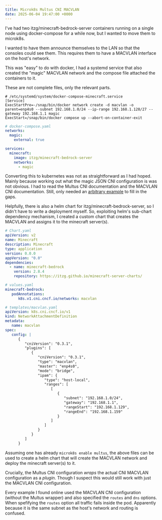 ```yaml
---
title: Microk8s Multus CNI MACVLAN
date: 2025-06-04 19:47:00 +0000
---
```


I've had two itzg/minecraft-bedrock-server containers running on a single node
using docker-compose for a while now, but I wanted to move them to microk8s.

I wanted to have them announce themselves to the LAN so that the consoles could 
see them. This requires them to have a MACVLAN interface on the host's network.

This was "easy" to do with docker, I had a systemd service that also created the
"magic" MACVLAN network and the compose file attached the containers to it.

These are not complete files, only the relevant parts. 

```unit
# /etc/systemd/system/docker-compose-minecraft.service
[Service]
ExecStartPre=-/snap/bin/docker network create -d macvlan -o parent=enp4s0 --subnet 192.168.1.0/24 --ip-range 192.168.1.128/27 --gateway 192.168.1.1 magic
ExecStart=/snap/bin/docker compose up --abort-on-container-exit
```

```yaml
# docker-compose.yaml
networks:
  magic:
    external: true

services:
  minecraft:
    image: itzg/minecraft-bedrock-server
    networks:
      - magic
```

Converting this to kubernetes was not as straightforward as I had hoped. Mainly because working out what the magic 
JSON CNI configuration is was not obvious. I had to read the Multus CNI documentation and the MACVLAN CNI documentation.
Still, only needed an [arbitrary example](https://github.com/k8snetworkplumbingwg/multus-cni/blob/master/examples/macvlan-pod.yml) 
to fill in the gaps.

Helpfully, there is also a helm chart for itzg/minecraft-bedrock-server, so I didn't have to write a deployment myself.
So, exploiting helm's sub-chart dependency mechanism, I created a custom chart that creates the MACVLAN and assigns
it to the minecraft server(s).

```yaml
# Chart.yaml
apiVersion: v2
name: Minecraft
description: Minecraft
type: application
version: 0.0.0
appVersion: "0.0"
dependencies:
  - name: minecraft-bedrock
    version: 2.8.4
    repository: https://itzg.github.io/minecraft-server-charts/
```

```yaml
# values.yaml
minecraft-bedrock:
   podAnnotations:
      k8s.v1.cni.cncf.io/networks: macvlan
```

```yaml
# templates/macvlan.yaml
apiVersion: k8s.cni.cncf.io/v1
kind: NetworkAttachmentDefinition
metadata:
   name: macvlan
spec:
   config: |
      {
         "cniVersion": "0.3.1",
         "plugins": [
            {
               "cniVersion": "0.3.1",
               "type": "macvlan",
               "master": "enp4s0",
               "mode": "bridge",
               "ipam": {
                  "type": "host-local",
                  "ranges": [
                     [
                        {
                           "subnet": "192.168.1.0/24",
                           "gateway": "192.168.1.1",
                           "rangeStart": "192.168.1.129",
                           "rangeEnd": "192.168.1.159"
                        }
                     ]
                  ]
               }
            }
         ]
      }
```

Assuming one has already `microk8s enable multus`, the above files can be used to create a helm chart that will create 
the MACVLAN network and deploy the minecraft server(s) to it.

Crucially, the Multus CNI configuration _wraps_ the actual CNI MACVLAN configuration as a _plugin_. Though I suspect 
this would still work with just the MACVLAN CNI configuration.

Every example I found online used the MACVLAN CNI configuration (without the Multus wrapper) and also specified the
`routes` and `dns` options. When spefifying the `routes` option all traffic fails inside the pod. Apparently because it
is the same subnet as the host's network and routing is confused.
